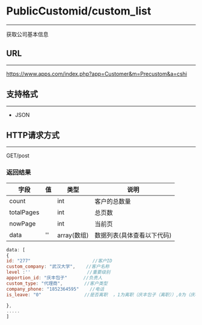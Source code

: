 # PublicCustomid/custom_list
----
获取公司基本信息
## URL
----
https://www.apps.com/index.php?app=Customer&m=Precustom&a=cshi
## 支持格式
----
* JSON
## HTTP请求方式
----
GET/post



### **返回结果**
|字段       |值             |类型    |说明           |
| --------- |--------      |--------|--------       |
|count      |              |int|客户的总数量         |
|totalPages|       |int|总页数   |
|nowPage|  | int | 当前页  |
|data   | '' | array(数组)| 数据列表(具体查看以下代码)  |

           
``` javascript
data: [
{
id: "277"                       //客户ID
custom_company: "武汉大学",    //客户名称
level :''                     //重要级别
apportion_id: "庆丰包子"      //负责人
custom_type: "代理商",        //客户类型
company_phone: "1852364595"    //电话          
is_leave: "0"                //是否离职  ，1为离职（庆丰包子（离职））,0为（庆丰包子）   

},
.....
]

